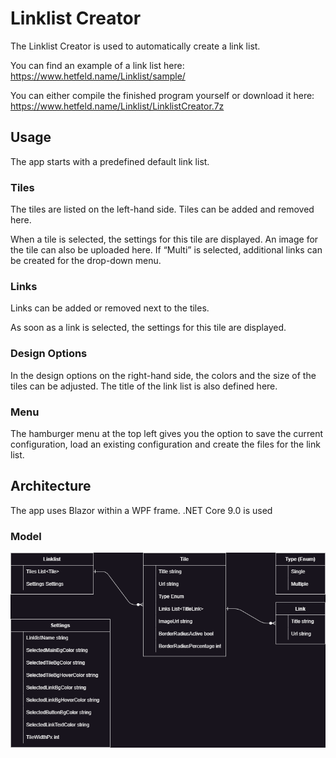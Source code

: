 # Linklist Creator
The Linklist Creator is used to automatically create a link list. 

You can find an example of a link list here: 
https://www.hetfeld.name/Linklist/sample/

You can either compile the finished program yourself or download it here:
https://www.hetfeld.name/Linklist/LinklistCreator.7z

## Usage
The app starts with a predefined default link list.

### Tiles
The tiles are listed on the left-hand side.
Tiles can be added and removed here.

When a tile is selected, the settings for this tile are displayed. 
An image for the tile can also be uploaded here.
If “Multi” is selected, additional links can be created for the drop-down menu.

### Links
Links can be added or removed next to the tiles.

As soon as a link is selected, the settings for this tile are displayed.

### Design Options
In the design options on the right-hand side, the colors and the size of the tiles can be adjusted. The title of the link list is also defined here.

### Menu
The hamburger menu at the top left gives you the option to save the current configuration, load an existing configuration and create the files for the link list.

## Architecture
The app uses Blazor within a WPF frame.
.NET Core 9.0 is used

### Model
![screenshot](Model/Model.png)
